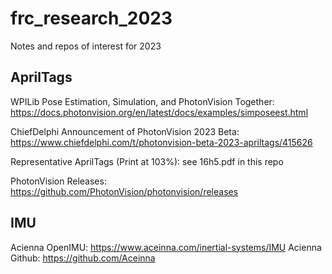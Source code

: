 # frc_research_2023
Notes and repos of interest for 2023

AprilTags
----------
WPILib Pose Estimation, Simulation, and PhotonVision Together: https://docs.photonvision.org/en/latest/docs/examples/simposeest.html

ChiefDelphi Announcement of PhotonVision 2023 Beta: https://www.chiefdelphi.com/t/photonvision-beta-2023-apriltags/415626

Representative AprilTags (Print at 103%): see 16h5.pdf in this repo

PhotonVision Releases: https://github.com/PhotonVision/photonvision/releases


IMU
----------
Acienna OpenIMU: https://www.aceinna.com/inertial-systems/IMU
Acienna Github: https://github.com/Aceinna


